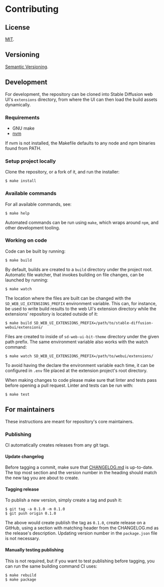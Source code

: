 Contributing
=====

License
-----

[MIT](https://raw.github.com/gocom/sd-web-ui-bit-theme/master/LICENSE).

Versioning
----

[Semantic Versioning](https://semver.org/).

Development
-----

For development, the repository can be cloned into Stable Diffusion web UI's `extensions` directory, from where the UI
can then load the build assets dynamically.

### Requirements

* GNU make
* [nvm](https://github.com/nvm-sh/nvm)

If nvm is not installed, the Makefile defaults to any node and npm binaries found from PATH.

### Setup project locally

Clone the repository, or a fork of it, and run the installer:

```shell
$ make install
```

### Available commands

For all available commands, see:

```shell
$ make help
```

Automated commands can be run using `make`, which wraps around `npm`, and other development tooling.

### Working on code

Code can be built by running:

```shell
$ make build
```

By default, builds are created to a `build` directory under the project root. Automatic file watcher, that
invokes building on file changes, can be launched by running:

```shell
$ make watch
```

The location where the files are built can be changed with the `SD_WEB_UI_EXTENSIONS_PREFIX` environment variable. This
can, for instance, be used to write build results to the web UI's extension directory while the extensions'
repository is located outside of it:

```shell
$ make build SD_WEB_UI_EXTENSIONS_PREFIX=/path/to/stable-diffusion-webui/extensions/
```

Files are created to inside of `sd-web-ui-bit-theme` directory under the given path prefix. The same environment
variable also works with the watch command:

```shell
$ make watch SD_WEB_UI_EXTENSIONS_PREFIX=/path/to/webui/extensions/
```

To avoid having the declare the environment variable each time, it can be configured in `.env` file placed at
the extension project's root directory.

When making changes to code please make sure that linter and tests pass before opening a pull request. Linter
and tests can be run with:

```shell
$ make test
```

For maintainers
-----

These instructions are meant for repository's core maintainers.

### Publishing

CI automatically creates releases from any git tags.

#### Update changelog

Before tagging a commit, make sure that [CHANGELOG.md](./CHANGELOG.md) is up-to-date. The top most section and the
version number in the heading should match the new tag you are about to create.

#### Tagging release

To publish a new version, simply create a tag and push it:

```shell
$ git tag -a 0.1.0 -m 0.1.0
$ git push origin 0.1.0
```

The above would create publish the tag as `0.1.0`, create release on a GitHub, using a section with matching header
from the CHANGELOG.md as the release's description. Updating version number in the `package.json` file is not necessary.

#### Manually testing publishing

This is not required, but if you want to test publishing before tagging, you can run the same building command CI uses:

```shell
$ make rebuild
$ make package
```
